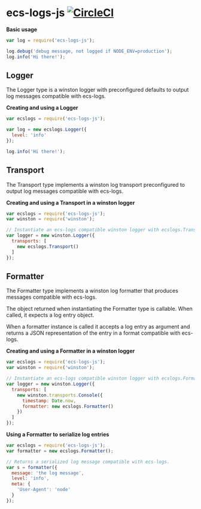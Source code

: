 # ecs-logs-js [![CircleCI](https://circleci.com/gh/segmentio/ecs-logs-js.svg?style=shield)](https://circleci.com/gh/segmentio/ecs-logs-js)
**Basic usage**
```js
var log = require('ecs-logs-js');

log.debug('debug message, not logged if NODE_ENV=production');
log.info('Hi there!');
```

## Logger
The Logger type is a winston logger with preconfigured defaults to output
log messages compatible with ecs-logs.

**Creating and using a Logger**
```js
var ecslogs = require('ecs-logs-js');

var log = new ecslogs.Logger({
  level: 'info'
});

log.info('Hi there!');
```

## Transport
The Transport type implements a winston log transport preconfigured to
output log messages compatible with ecs-logs.

**Creating and using a Transport in a winston logger**
```js
var ecslogs = require('ecs-logs-js');
var winston = require('winston');

// Instantiate an ecs-logs compatible winston logger with ecslogs.Transport
var logger = new winston.Logger({
  transports: [
    new ecslogs.Transport()
  ]
});
```

## Formatter
The Formatter type implements a winston log formatter that produces messages
compatible with ecs-logs.

The object returned when instantiating the Formatter type is callable. When
called, it expects a log entry object.

When a formatter instance is called it accepts a log entry as argument and
returns a JSON representation of the entry in a format compatible with
ecs-logs.

**Creating and using a Formatter in a winston logger**
```js
var ecslogs = require('ecs-logs-js');
var winston = require('winston');

// Instantiate an ecs-logs compatible winston logger with ecslogs.Formatter
var logger = new winston.Logger({
  transports: [
    new winston.transports.Console({
      timestamp: Date.now,
      formatter: new ecslogs.Formatter()
    })
  ]
});
```
**Using a Formatter to serialize log entries**
```js
var ecslogs = require('ecs-logs-js');
var formatter = new ecslogs.Formatter();

// Returns a serialized log message compatible with ecs-logs.
var s = formatter({
  message: 'the log message',
  level: 'info',
  meta: {
    'User-Agent': 'node'
  }
});
```
